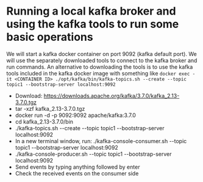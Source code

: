 # Running a local kafka broker and using the kafka tools to run some basic operations
We will start a kafka docker container on port 9092 (kafka default port). We will use the separately downloaded tools 
to connect to the kafka broker and run commands. An alternative to downloading the tools is to use the kafka tools included 
in the kafka docker image with something like `docker exec -it <CONTAINER ID> ./opt/kafka/bin/kafka-topics.sh --create --topic topic1 --bootstrap-server localhost:9092`
* Download: https://downloads.apache.org/kafka/3.7.0/kafka_2.13-3.7.0.tgz
* tar -xzf kafka_2.13-3.7.0.tgz
* docker run -d -p 9092:9092 apache/kafka:3.7.0
* cd kafka_2.13-3.7.0/bin
* ./kafka-topics.sh --create --topic topic1 --bootstrap-server localhost:9092
* In a new terminal window, run: ./kafka-console-consumer.sh --topic topic1  --bootstrap-server localhost:9092
* ./kafka-console-producer.sh --topic topic1 --bootstrap-server localhost:9092
* Send events by typing anything followed by enter
* Check the received events on the consumer side
